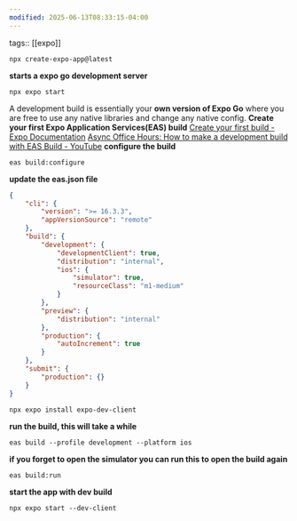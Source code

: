 ```yaml
---
modified: 2025-06-13T08:33:15-04:00
---
```

tags:: [[expo]]

```
npx create-expo-app@latest
```
**starts a expo go development server**
```
npx expo start
```


 A development build is essentially your **own version of Expo Go** where you are free to use any native libraries and change any native config.
**Create your first Expo Application Services(EAS) build**
[Create your first build - Expo Documentation](https://docs.expo.dev/build/setup/#configure-the-project)
[Async Office Hours: How to make a development build with EAS Build - YouTube](https://www.youtube.com/watch?v=LUFHXsBcW6w)
**configure the build**
```
eas build:configure
```
**update the eas.json file**
```json
{
    "cli": {
        "version": ">= 16.3.3",
        "appVersionSource": "remote"
    },
    "build": {
        "development": {
            "developmentClient": true,
            "distribution": "internal",
            "ios": {
                "simulator": true,
                "resourceClass": "m1-medium"
            }
        },
        "preview": {
            "distribution": "internal"
        },
        "production": {
            "autoIncrement": true
        }
    },
    "submit": {
        "production": {}
    }
}

```
```
npx expo install expo-dev-client
```

**run the build, this will take a while**
```
eas build --profile development --platform ios
```

**if you forget to open the simulator you can run this to open the build again**
```
eas build:run
```

**start the app with dev build**
```
npx expo start --dev-client
```